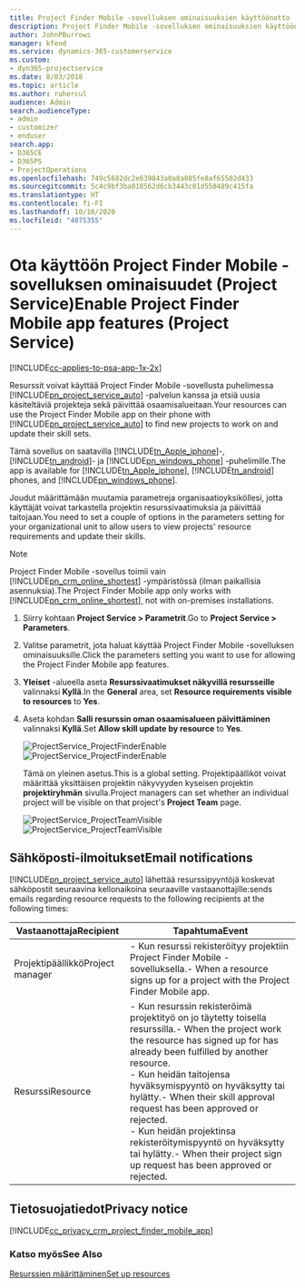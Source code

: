 ```yaml
---
title: Project Finder Mobile -sovelluksen ominaisuuksien käyttöönotto
description: Project Finder Mobile -sovelluksen ominaisuuksien käyttöönotto Project Servicessä
author: JohnPBurrows
manager: kfend
ms.service: dynamics-365-customerservice
ms.custom:
- dyn365-projectservice
ms.date: 8/03/2018
ms.topic: article
ms.author: ruhercul
audience: Admin
search.audienceType:
- admin
- customizer
- enduser
search.app:
- D365CE
- D365PS
- ProjectOperations
ms.openlocfilehash: 749c5682dc2e639843a0a8a085fe8af65502d433
ms.sourcegitcommit: 5c4c9bf3ba018562d6cb3443c01d550489c415fa
ms.translationtype: HT
ms.contentlocale: fi-FI
ms.lasthandoff: 10/16/2020
ms.locfileid: "4075355"
---
```

# <a name="enable-project-finder-mobile-app-features-project-service"></a><span data-ttu-id="d9486-103">Ota käyttöön Project Finder Mobile -sovelluksen ominaisuudet (Project Service)</span><span class="sxs-lookup"><span data-stu-id="d9486-103">Enable Project Finder Mobile app features (Project Service)</span></span>

[!INCLUDE[cc-applies-to-psa-app-1x-2x](../includes/cc-applies-to-psa-app-1x-2x.md)]

<span data-ttu-id="d9486-104">Resurssit voivat käyttää Project Finder Mobile -sovellusta puhelimessa [!INCLUDE[pn_project_service_auto](../includes/pn-project-service-auto.md)] -palvelun kanssa ja etsiä uusia käsiteltäviä projekteja sekä päivittää osaamisalueitaan.</span><span class="sxs-lookup"><span data-stu-id="d9486-104">Your resources can use the Project Finder Mobile app on their phone with [!INCLUDE[pn_project_service_auto](../includes/pn-project-service-auto.md)] to find new projects to work on and update their skill sets.</span></span>  
  
 <span data-ttu-id="d9486-105">Tämä sovellus on saatavilla [!INCLUDE[tn_Apple_iphone](../includes/tn-apple-iphone.md)]-, [!INCLUDE[tn_android](../includes/tn-android.md)]- ja [!INCLUDE[pn_windows_phone](../includes/pn-windows-phone.md)] -puhelimille.</span><span class="sxs-lookup"><span data-stu-id="d9486-105">The app is available for [!INCLUDE[tn_Apple_iphone](../includes/tn-apple-iphone.md)], [!INCLUDE[tn_android](../includes/tn-android.md)] phones, and [!INCLUDE[pn_windows_phone](../includes/pn-windows-phone.md)].</span></span>  
  
 <span data-ttu-id="d9486-106">Joudut määrittämään muutamia parametreja organisaatioyksiköllesi, jotta käyttäjät voivat tarkastella projektin resurssivaatimuksia ja päivittää taitojaan.</span><span class="sxs-lookup"><span data-stu-id="d9486-106">You need to set a couple of options in the parameters setting for your organizational unit to allow users to view projects' resource requirements and update their skills.</span></span>  
  
> [!NOTE]
>  <span data-ttu-id="d9486-107">Project Finder Mobile -sovellus toimii vain [!INCLUDE[pn_crm_online_shortest](../includes/pn-crm-online-shortest.md)] -ympäristössä (ilman paikallisia asennuksia).</span><span class="sxs-lookup"><span data-stu-id="d9486-107">The Project Finder Mobile app only works with [!INCLUDE[pn_crm_online_shortest](../includes/pn-crm-online-shortest.md)], not with on-premises installations.</span></span>  
  
1. <span data-ttu-id="d9486-108">Siirry kohtaan **Project Service > Parametrit**.</span><span class="sxs-lookup"><span data-stu-id="d9486-108">Go to **Project Service > Parameters**.</span></span>  
  
2. <span data-ttu-id="d9486-109">Valitse parametrit, jota haluat käyttää Project Finder Mobile -sovelluksen ominaisuuksille.</span><span class="sxs-lookup"><span data-stu-id="d9486-109">Click the parameters setting you want to use for allowing the Project Finder Mobile app features.</span></span>  
  
3. <span data-ttu-id="d9486-110">**Yleiset** -alueella aseta **Resurssivaatimukset näkyvillä resursseille** valinnaksi **Kyllä**.</span><span class="sxs-lookup"><span data-stu-id="d9486-110">In the **General** area, set **Resource requirements visible to resources** to **Yes**.</span></span>  
  
4. <span data-ttu-id="d9486-111">Aseta kohdan **Salli resurssin oman osaamisalueen päivittäminen** valinnaksi **Kyllä**.</span><span class="sxs-lookup"><span data-stu-id="d9486-111">Set **Allow skill update by resource** to **Yes**.</span></span>  
  
   <span data-ttu-id="d9486-112">![ProjectService_ProjectFinderEnable](../psa/media/project-service-project-finder-enable.png "ProjectService_ProjectFinderEnable")</span><span class="sxs-lookup"><span data-stu-id="d9486-112">![ProjectService_ProjectFinderEnable](../psa/media/project-service-project-finder-enable.png "ProjectService_ProjectFinderEnable")</span></span>  
  
   <span data-ttu-id="d9486-113">Tämä on yleinen asetus.</span><span class="sxs-lookup"><span data-stu-id="d9486-113">This is a global setting.</span></span> <span data-ttu-id="d9486-114">Projektipäälliköt voivat määrittää yksittäisen projektin näkyvyyden kyseisen projektin **projektiryhmän** sivulla.</span><span class="sxs-lookup"><span data-stu-id="d9486-114">Project managers can set whether an individual project will be visible on that project's **Project Team** page.</span></span>  
  
   <span data-ttu-id="d9486-115">![ProjectService_ProjectTeamVisible](../psa/media/project-service-project-team-visible.png "ProjectService_ProjectTeamVisible")</span><span class="sxs-lookup"><span data-stu-id="d9486-115">![ProjectService_ProjectTeamVisible](../psa/media/project-service-project-team-visible.png "ProjectService_ProjectTeamVisible")</span></span>  
  
## <a name="email-notifications"></a><span data-ttu-id="d9486-116">Sähköposti-ilmoitukset</span><span class="sxs-lookup"><span data-stu-id="d9486-116">Email notifications</span></span>  
 [!INCLUDE[pn_project_service_auto](../includes/pn-project-service-auto.md)] <span data-ttu-id="d9486-117">lähettää resurssipyyntöjä koskevat sähköpostit seuraavina kellonaikoina seuraaville vastaanottajille:</span><span class="sxs-lookup"><span data-stu-id="d9486-117">sends emails regarding resource requests to the following recipients at the following times:</span></span>  
  
|<span data-ttu-id="d9486-118">Vastaanottaja</span><span class="sxs-lookup"><span data-stu-id="d9486-118">Recipient</span></span>|<span data-ttu-id="d9486-119">Tapahtuma</span><span class="sxs-lookup"><span data-stu-id="d9486-119">Event</span></span>|  
|---------------|-----------|  
|<span data-ttu-id="d9486-120">Projektipäällikkö</span><span class="sxs-lookup"><span data-stu-id="d9486-120">Project manager</span></span>|<span data-ttu-id="d9486-121">- Kun resurssi rekisteröityy projektiin Project Finder Mobile -sovelluksella.</span><span class="sxs-lookup"><span data-stu-id="d9486-121">-   When a resource signs up for a project with the Project Finder Mobile app.</span></span>|  
|<span data-ttu-id="d9486-122">Resurssi</span><span class="sxs-lookup"><span data-stu-id="d9486-122">Resource</span></span>|<span data-ttu-id="d9486-123">- Kun resurssin rekisteröimä projektityö on jo täytetty toisella resurssilla.</span><span class="sxs-lookup"><span data-stu-id="d9486-123">-   When the project work the resource has signed up for has already been fulfilled by another resource.</span></span><br /><span data-ttu-id="d9486-124">- Kun heidän taitojensa hyväksymispyyntö on hyväksytty tai hylätty.</span><span class="sxs-lookup"><span data-stu-id="d9486-124">-   When their skill approval request has been approved or rejected.</span></span><br /><span data-ttu-id="d9486-125">- Kun heidän projektinsa rekisteröitymispyyntö on hyväksytty tai hylätty.</span><span class="sxs-lookup"><span data-stu-id="d9486-125">-   When their project sign up request has been approved or rejected.</span></span>|  
  
## <a name="privacy-notice"></a><span data-ttu-id="d9486-126">Tietosuojatiedot</span><span class="sxs-lookup"><span data-stu-id="d9486-126">Privacy notice</span></span>  
 [!INCLUDE[cc_privacy_crm_project_finder_mobile_app](../includes/cc-privacy-crm-project-finder-mobile-app.md)]  
  
### <a name="see-also"></a><span data-ttu-id="d9486-127">Katso myös</span><span class="sxs-lookup"><span data-stu-id="d9486-127">See Also</span></span>  
 [<span data-ttu-id="d9486-128">Resurssien määrittäminen</span><span class="sxs-lookup"><span data-stu-id="d9486-128">Set up resources</span></span>](../psa/set-up-resources.md)
